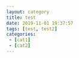 ```yaml
---
layout: category
title: test
date: 2019-11-01 19:37:57
tags: [test, test2]
categories:
 - [cat1]
 - [cat2]
---
```

